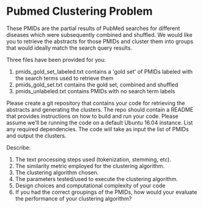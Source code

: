 





# Pubmed Clustering Problem

These PMIDs are the partial results of PubMed searches for different diseases which were subsequently combined and shuffled. We would like you to retrieve the abstracts for those PMIDs and cluster them into groups that would ideally match the search query results.

Three files have been provided for you: 

1. pmids_gold_set_labeled.txt contains a 'gold set' of PMIDs labeled with the search terms used to retrieve them
2. pmids_gold_set.txt contains the gold set, combined and shuffled
3. pmids_unlabeled.txt contains PMIDs with no search term labels

Please create a git repository that contains your code for retrieving the abstracts and generating the clusters.  The repo should contain a README that provides instructions on how to build and run your code. Please assume we'll be running the code on a default Ubuntu 16.04 instance. List any required dependencies.  The code will take as input the list of PMIDs and output the clusters.

Describe:

1. The text processing steps used (tokenization, stemming, etc).
2. The similarity metric employed for the clustering algorithm.
3. The clustering algorithm chosen.
4. The parameters tested/used to execute the clustering algorithm.
5. Design choices and computational complexity of your code
6. If you had the correct groupings of the PMIDs, how would your evaluate the performance of your clustering algorithm?
